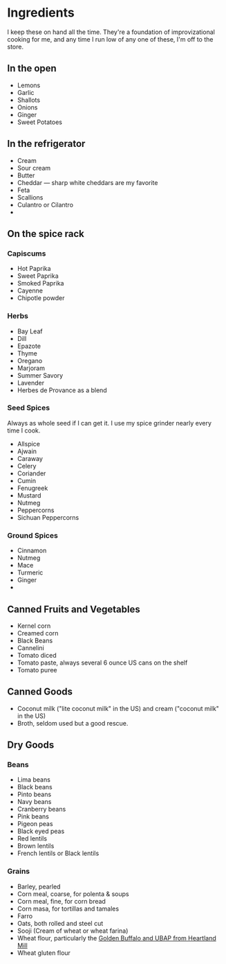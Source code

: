 Ingredients
===========

I keep these on hand all the time. They're a foundation of improvizational cooking for me, and any time I run low of any one of these, I'm off to the store.

In the open
-----------

- Lemons
- Garlic
- Shallots
- Onions
- Ginger
- Sweet Potatoes

In the refrigerator
-------------------

- Cream
- Sour cream
- Butter
- Cheddar — sharp white cheddars are my favorite
- Feta
- Scallions
- Culantro or Cilantro
- 

On the spice rack
-----------------

### Capiscums

- Hot Paprika
- Sweet Paprika
- Smoked Paprika
- Cayenne
- Chipotle powder

### Herbs

- Bay Leaf
- Dill
- Epazote
- Thyme
- Oregano
- Marjoram
- Summer Savory
- Lavender
- Herbes de Provance as a blend

### Seed Spices

Always as whole seed if I can get it. I use my spice grinder nearly every time I cook.

- Allspice
- Ajwain
- Caraway
- Celery
- Coriander
- Cumin
- Fenugreek
- Mustard
- Nutmeg
- Peppercorns
- Sichuan Peppercorns

### Ground Spices

- Cinnamon
- Nutmeg
- Mace
- Turmeric
- Ginger
- 

Canned Fruits and Vegetables
----------------------------

- Kernel corn
- Creamed corn
- Black Beans
- Cannelini 
- Tomato diced
- Tomato paste, always several 6 ounce US cans on the shelf
- Tomato puree

Canned Goods
------------

- Coconut milk ("lite coconut milk" in the US) and cream ("coconut milk" in the US)
- Broth, seldom used but a good rescue.

Dry Goods
---------

### Beans

- Lima beans
- Black beans
- Pinto beans
- Navy beans
- Cranberry beans
- Pink beans
- Pigeon peas
- Black eyed peas
- Red lentils
- Brown lentils
- French lentils or Black lentils

### Grains

- Barley, pearled
- Corn meal, coarse, for polenta & soups
- Corn meal, fine, for corn bread
- Corn masa, for tortillas and tamales
- Farro
- Oats, both rolled and steel cut
- Sooji (Cream of wheat or wheat farina)
- Wheat flour, particularly the [Golden Buffalo and UBAP from Heartland Mill](http://www.heartlandmill.com/product.html)
- Wheat gluten flour
